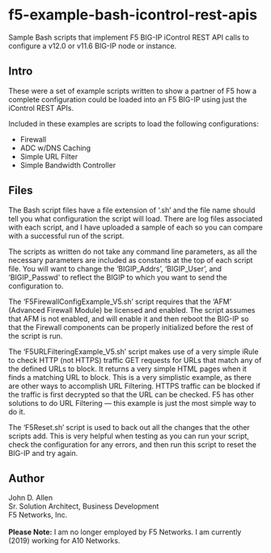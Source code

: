 # f5-example-bash-icontrol-rest-apis
Sample Bash scripts that implement F5 BIG-IP iControl REST API calls to configure a v12.0 or v11.6 BIG-IP node or instance.

## Intro
These were a set of example scripts written to show a partner of F5 how a complete configuration could be loaded into an F5 BIG-IP using just the iControl REST APIs.

Included in these examples are scripts to load the following configurations:
- Firewall
- ADC w/DNS Caching
- Simple URL Filter
- Simple Bandwidth Controller

## Files
The Bash script files have a file extension of ‘.sh’ and the file name should tell you what configuration the script will load.  There are log files associated with each script, and I have uploaded a sample of each so you can compare with a successful run of the script.

The scripts as written do not take any command line parameters, as all the necessary parameters are included as constants at the top of each script file.  You will want to change the ‘BIGIP_Addrs’, ‘BIGIP_User’, and ‘BIGIP_Passwd’ to reflect the BIGIP to which you want to send the configuration to.

The ‘F5FirewallConfigExample_V5.sh’ script requires that the ‘AFM’ (Advanced Firewall Module) be licensed and enabled. The script assumes that AFM is not enabled, and will enable it and then reboot the BIG-IP so that the Firewall components can be properly initialized before the rest of the script is run.

The ‘F5URLFilteringExample_V5.sh’ script makes use of a very simple iRule to check HTTP (not HTTPS) traffic GET requests for URLs that match any of the defined URLs to block. It returns a very simple HTML pages when it finds a matching URL to block.  This is a very simplistic example, as there are other ways to accomplish URL Filtering. HTTPS traffic can be blocked if the traffic is first decrypted so that the URL can be checked. F5 has other solutions to do URL Filtering — this example is just the most simple way to do it.

The ‘F5Reset.sh’ script is used to back out all the changes that the other scripts add.  This is very helpful when testing as you can run your script, check the configuration for any errors, and then run this script to reset the BIG-IP and try again.

## Author
John D. Allen<br>
Sr. Solution Architect, Business Development<br>
F5 Networks, Inc.<br>
<br>
**Please Note:**  I am no longer employed by F5 Networks. I am currently (2019) working for A10 Networks.<br>
